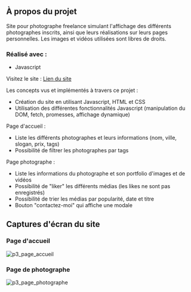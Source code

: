 ## À propos du projet

Site pour photographe freelance simulant l'affichage des différents photographes inscrits, ainsi que leurs réalisations sur leurs pages personnelles. Les images et vidéos utilisées sont libres de droits.

### Réalisé avec :
* Javascript

Visitez le site : [Lien du site](https://dojando.github.io/JawadAmraoui_6_21072021/)

Les concepts vus et implémentés à travers ce projet :
* Création du site en utilisant Javascript, HTML et CSS
* Utilisation des différentes fonctionnalités Javascript (manipulation du DOM, fetch, promesses, affichage dynamique)

Page d'accueil :
- Liste les différents photographes et leurs informations (nom, ville, slogan, prix, tags)
- Possibilité de filtrer les photographes par tags

Page photographe :
- Liste les informations du photographe et son portfolio d'images et de vidéos
- Possibilité de "liker" les différents médias (les likes ne sont pas enregistrés)
- Possibilité de trier les médias par popularité, date et titre
- Bouton "contactez-moi" qui affiche une modale

## Captures d'écran du site
### Page d'accueil
![p3_page_accueil](https://github.com/Dojando/JawadAmraoui_6_21072021/assets/50966415/fe367fcb-e0c3-440f-9e6f-b0a5006156fe)

### Page de photographe
![p3_page_photographe](https://github.com/Dojando/JawadAmraoui_6_21072021/assets/50966415/2c856bad-3430-4450-a0fe-591ce037f34e)

